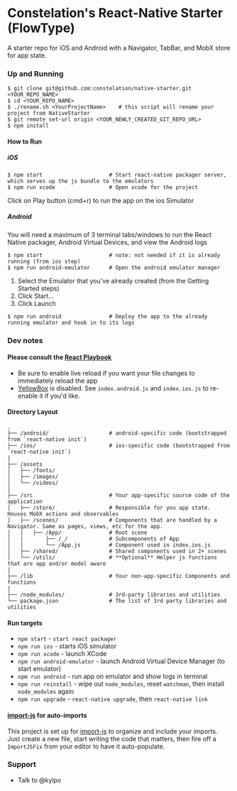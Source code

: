 # Constelation's React-Native Starter (FlowType)
A starter repo for iOS and Android with a Navigator, TabBar, and MobX store for app state.

### Up and Running

```shell
$ git clone git@github.com:constelation/native-starter.git <YOUR_REPO_NAME>
$ cd <YOUR_REPO_NAME>
$ ./rename.sh <YourProjectName>    # this script will rename your project from NativeStarter
$ git remote set-url origin <YOUR_NEWLY_CREATED_GIT_REPO_URL>
$ npm install
```

#### How to Run
##### iOS
```shell
$ npm start                     # Start react-native packager server, which serves up the js bundle to the emulators
$ npm run xcode                 # Open xcode for the project
```

Click on Play button (cmd+r) to run the app on the ios Simulator

##### Android
You will need a maximum of 3 terminal tabs/windows to run the React Native packager, Android Virtual Devices, and view the Android logs

```shell
$ npm start                     # note: not needed if it is already running (from ios step)
$ npm run android-emulator      # Open the android emulator manager
```

1. Select the Emulator that you've already created (from the Getting Started steps)
2. Click Start...
3. Click Launch

```shell
$ npm run android               # Deploy the app to the already running emulator and hook in to its logs
```


### Dev notes
#### Please consult the [React Playbook](https://github.com/kylpo/react-playbook)
* Be sure to enable live reload if you want your file changes to immediately reload the app
* [YellowBox](https://github.com/iamdustan/yellowbox-react) is disabled. See `index.android.js` and `index.ios.js` to re-enable it if you'd like.

#### Directory Layout

```
.
├── /android/                   # android-specific code (bootstrapped from `react-native init`)
├── /ios/                       # ios-specific code (bootstrapped from `react-native init`)
|
├── /assets
│   ├── /fonts/
│   ├── /images/
│   └── /videos/
|
├── /src                        # Your app-specific source code of the application
│   ├── /store/                 # Responsible for you app state. Houses MobX actions and observables
│   ├── /scenes/                # Components that are handled by a Navigator. Same as pages, views, etc for the app.
│   |   ├── /App/               # Root scene
│   |       ├── /_/             # Subcomponents of App
│   |       └── /App.js         # Component used in index.ios.js
│   ├── /shared/                # Shared components used in 2+ scenes
│   └── /utils/                 # **Optional** Helper js functions that are app and/or model aware
|
├── /lib                        # Your non-app-specific Components and functions
|
├── /node_modules/              # 3rd-party libraries and utilities
└── package.json                # The list of 3rd party libraries and utilities
```


#### Run targets

- `npm start` - `start react packager`
- `npm run ios` - starts iOS simulator
- `npm run xcode` - launch XCode
- `npm run android-emulator` - launch Android Virtual Device Manager (to start emulator)
- `npm run android` - run app on emulator and show logs in terminal
- `npm run reinstall` - wipe out `node_modules`, reset `watchman`, then install `node_modules` again
- `npm run upgrade` - `react-native upgrade`, then `react-native link`

#### [import-js](https://github.com/Galooshi/import-js) for auto-imports
This project is set up for [import-js](https://github.com/Galooshi/import-js) to organize and include your imports. Just
create a new file, start writing the code that matters, then fire off a `ImportJSFix` from your editor to have it
auto-populate.

### Support

  * Talk to @kylpo
